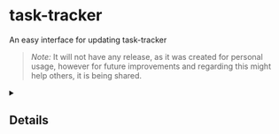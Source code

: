 # task-tracker
An easy interface for updating task-tracker

> *Note:* It will not have any release, as it was created for personal usage, however for future improvements and regarding this might help others, it is being shared.

<details>
<summary>

## Details

</summary>

# 📱 App Documentation

Welcome to **Excel Updater**, the app designed to make logging your day effortless and stylish. 🚀 This Android app collects user inputs and seamlessly updates an Excel file stored on OneDrive. With sleek design, adding/deleting topics, and customizable notifications, it’s built to fit your productivity needs.

---

## 🌟 Features at a Glance

| Feature                        | Description                                                                                 |
|--------------------------------|---------------------------------------------------------------------------------------------|
| ✏️ **Input Fields**            | Collects user data (date, time, dropdowns, and descriptions). Auto-fills smart defaults.     |
| 🔔 **Notifications**           | Reminds you to log entries with intervals of 30 minutes or 1 hour. Easily configurable.     |
| 🔑 **Secure Login**            | Uses OAuth for safe Microsoft login via an embedded WebView.                                |
| 📊 **Excel Integration**       | Updates your OneDrive Excel sheet with a single tap.                                        |
| 🎨 **Modern UI**               | Features gradient backgrounds, intuitive input boxes, and an elevated submit button.        |

---

## 🛠️ Prerequisites for Developers

Make sure you have the following ready:  
- **Android Studio** installed.  
- **Android SDK** version **X.X** or higher.  
- **Microsoft account** with OneDrive access.  
- OAuth **client ID** and **redirect URL**.

---

## 🚀 Setup Instructions

1. **Clone the Repository**  
   ```bash
   git clone <repository-url>
   ```

2. **Open in Android Studio**  
   Launch Android Studio and load the project folder.

3. **Configure OAuth**  
   Replace placeholders with your credentials:  
   ```xml
   <string name="client_id">YOUR_CLIENT_ID</string>
   <string name="excel sheet id">EXCEL_ID</string>
   ```

4. **Run the App**  
   Hit the **Run** ▶️ button in Android Studio to launch the app on your device or emulator.

---

## 🖌️ App Design Details

### **UI Breakdown**
| Component                 | Purpose                                                     |
|---------------------------|-------------------------------------------------------------|
| 🌐 **WebView**            | Handles secure login using Microsoft OAuth.                 |
| 📝 **ScrollView**         | Contains input fields for user data collection.             |
| ⚡ **Button**             | Submits data to OneDrive Excel. Distinct and visually clear. |
| 📊 **Progress Bar**       | Displays upload progress in real-time.                      |

### **Styling Highlights**
- Gradient backgrounds (`blue_gradient`) for a sleek look.  
- Inputs are grouped in **boxed containers** for clarity.  
- Elevated `Button` with custom colors for contrast and focus.

---

## 🛡️ Usage Guidelines

1. **Log In**  
> This fileld needs work to do, it's written based on just personal use
   Open the app and sign in with your Microsoft account.

2. **Fill Details**  
   - `input1`: Auto-fills the date.  
   - `input2` & `input3`: Auto-populates start and end times.  
   - `input4` & `input5`: Choose topics from dropdown menus or add new ones.  
   - `input6`: Add optional notes.

3. **Update Excel**  
   Tap **Update Excel** to save your inputs to the OneDrive file.

---

## 📂 Folder Structure

| Directory             | Contents                                                      |
|-----------------------|--------------------------------------------------------------|
| **`/res/drawable/`**  | Custom gradients, shapes, and icons.                         |
| **`/res/layout/`**    | All XML layout files for the app’s screens.                  |
| **`/src/main/java/`** | Core app logic, including OAuth and OneDrive integrations.   |

---

## 📸 Screenshots  
> to-do

---

## 💡 Future Enhancements

| Planned Improvement                              | Description                                                |
|-------------------------------------------------|------------------------------------------------------------|
| ⚙️ Add **Settings Page**                        | Manage user preferences, like notification intervals.       |
| 📋 Dynamic Dropdown Options                     | Allow users to create/delete dropdown entries on the fly.   |
| 🌐 Better Error Handling                        | Improve user feedback on network or API issues.            |
| 🛑 Notification Pause                           | Add the ability to temporarily disable notifications.       |
| 📈 Analytics Dashboard                          | Provide usage statistics and data visualization.            |
| 🔒 Two-Factor Authentication                    | Enhance login security with an additional verification step.|
| 📂 Multi-Excel File Support                     | Enable managing multiple Excel files within the app.        |
| 🔊 Voice Input                                  | Allow users to fill inputs via speech-to-text.              |
| 🎨 Enhanced Customization                       | Let users change themes, fonts, and color schemes.          |

and many more!

---

## 🤝 Contribution Guidelines

1. Fork the repository.  
2. Create a new branch for your feature.  
3. Submit a pull request with detailed descriptions.

---

## 🔗 Resources & Dependencies

- OAuth Library: `ADD_DEPENDENCY_HERE`  
- Microsoft Graph API: `ADD_DEPENDENCY_HERE`

---

## 📜 Dedicated to 

`traitors`


</details>